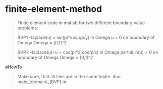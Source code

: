 # finite-element-method
> Finite element code in matlab for two different boundary value problems:
> 
> BVP1
>    -laplace(u) = sin(pi*x)*sin(pi*y) in Omega
>    u = 0 on boundary of Omega
>    Omega = [0,1]^2
>
> BVP2
>    -laplace(u)+u = cos(pi*x)*cos(pi*x) in Omega
>    partial_n(u) = 0 on boundary of Omega
>    Omega = [0,1]^2

#HowTo
> Make sure, that all files are in the same folder.
> Run main_[domain]_[BVP].m